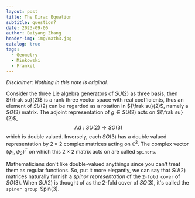 ```yaml
---
layout: post
title: The Dirac Equation
subtitle: question?
date: 2023-09-06
author: Baiyang Zhang
header-img: img/math3.jpg
catalog: true
tags:
  - Geometry
  - Minkowski
  - Frankel
---
```


*Disclaimer: Nothing in this note is original.*

Consider the three Lie algebra generators of $SU(2)$ as three basis, then ${\frak su}(2)$ is a rank three vector space with real coefficients, thus an element of $SU(2)$ can be regarded as a rotation in ${\frak su}(2)$, namely a $SO(3)$ matrix. The adjoint representation of $g\in SU(2)$ acts on ${\frak su}(2)$, 
$$
\text{Ad}: SU(2)\to SO(3)
$$
which is double valued. Inversely, each $SO(3)$ has a double valued representation by $2\times 2$ complex matrices acting on $\mathbb{C}^{2}$. The complex vector $(\psi_ {1},\psi_ {2})^{T}$ on which this $2\times 2$ matrix acts on are called `spinors`.

Mathematicians don't like double-valued anythings since you can't treat them as regular functions. So, put it more elegantly,  we can say that $SU(2)$ matrices naturally furnish a *spinor representation* of the `2-fold cover` of $SO(3)$. When $SU(2)$ is thought of as the 2-fold cover of $SO(3)$, it's called the `spinor group `$\text{Spin}(3)$.

